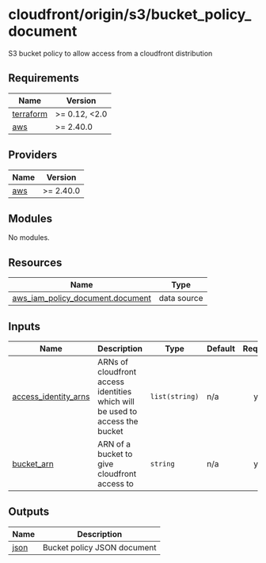 # cloudfront/origin/s3/bucket_policy_document

S3 bucket policy to allow access from a cloudfront distribution

<!-- prettier-ignore-start -->
<!-- BEGIN_TF_DOCS -->
## Requirements

| Name | Version |
|------|---------|
| <a name="requirement_terraform"></a> [terraform](#requirement\_terraform) | >= 0.12, <2.0 |
| <a name="requirement_aws"></a> [aws](#requirement\_aws) | >= 2.40.0 |

## Providers

| Name | Version |
|------|---------|
| <a name="provider_aws"></a> [aws](#provider\_aws) | >= 2.40.0 |

## Modules

No modules.

## Resources

| Name | Type |
|------|------|
| [aws_iam_policy_document.document](https://registry.terraform.io/providers/hashicorp/aws/latest/docs/data-sources/iam_policy_document) | data source |

## Inputs

| Name | Description | Type | Default | Required |
|------|-------------|------|---------|:--------:|
| <a name="input_access_identity_arns"></a> [access\_identity\_arns](#input\_access\_identity\_arns) | ARNs of cloudfront access identities which will be used to access the bucket | `list(string)` | n/a | yes |
| <a name="input_bucket_arn"></a> [bucket\_arn](#input\_bucket\_arn) | ARN of a bucket to give cloudfront access to | `string` | n/a | yes |

## Outputs

| Name | Description |
|------|-------------|
| <a name="output_json"></a> [json](#output\_json) | Bucket policy JSON document |
<!-- END_TF_DOCS -->
<!-- prettier-ignore-end -->
